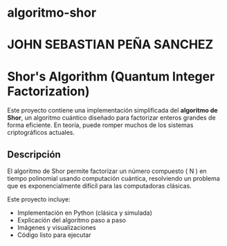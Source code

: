 # algoritmo-shor
# JOHN SEBASTIAN PEÑA SANCHEZ
# Shor's Algorithm (Quantum Integer Factorization)

Este proyecto contiene una implementación simplificada del **algoritmo de Shor**, un algoritmo cuántico diseñado para factorizar enteros grandes de forma eficiente. En teoría, puede romper muchos de los sistemas criptográficos actuales.

## Descripción
El algoritmo de Shor permite factorizar un número compuesto \( N \) en tiempo polinomial usando computación cuántica, resolviendo un problema que es exponencialmente difícil para las computadoras clásicas.

Este proyecto incluye:
- Implementación en Python (clásica y simulada)
- Explicación del algoritmo paso a paso
- Imágenes y visualizaciones
- Código listo para ejecutar

